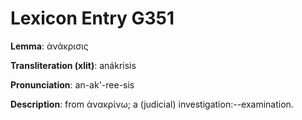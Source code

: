 # Lexicon Entry G351

**Lemma**: ἀνάκρισις

**Transliteration (xlit)**: anákrisis

**Pronunciation**: an-ak'-ree-sis

**Description**:
from ἀνακρίνω; a (judicial) investigation:--examination.
